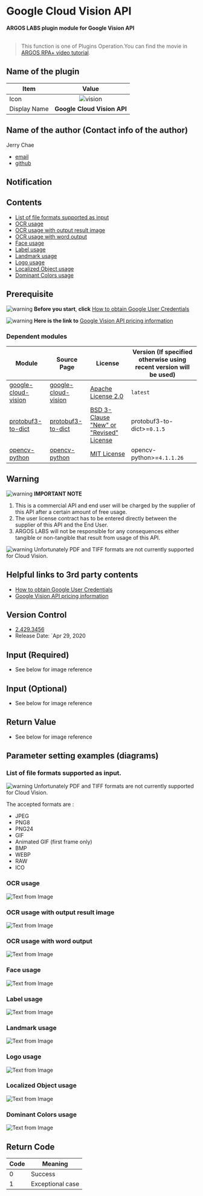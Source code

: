 # Google Cloud Vision API

**ARGOS LABS plugin module for Google Vision API** <br><br>
> This function is one of Plugins Operation.You can find the movie in [ARGOS RPA+ video tutorial](https://www.argos-labs.com/video-tutorial/).

## Name of the plugin
Item | Value
---|:---:
Icon | ![vision](icon.png) 
Display Name | **Google Cloud Vision API**

## Name of the author (Contact info of the author)

Jerry Chae
* [email](mailto:mcchae@argos-labs.com)
* [github](https://github.com/Jerry-Chae)

## Notification
## Contents
* [List of file formats supported as input](#list-of-file-formats-supported-as-input)
* [OCR usage](#ocr-usage)
* [OCR usage with output result image](#ocr-usage-with-output-result-image)
* [OCR usage with word output](#ocr-usage-with-word-output)
* [Face usage](#face-usage)
* [Label usage](#label-usage)
* [Landmark usage](#landmark-usage)
* [Logo usage](#logo-usage) 
* [Localized Object usage](#localized-object-usage) 
* [Dominant Colors usage](#dominant-colors-usage)

## Prerequisite
![warning](warning.png) **Before you start**, **click** [How to obtain Google User Credentials](https://wiki.argos-labs.com/display/RPARELNOTE/How+to+obtain+Google+User+Credentials)<br>

![warning](warning.png) **Here is the link to** [Google Vision API pricing information](https://cloud.google.com/vision/pricing)

### Dependent modules
Module | Source Page | License                                                                   | Version (If specified otherwise using recent version will be used)
---|---|---------------------------------------------------------------------------|---
[google-cloud-vision](https://pypi.org/project/google-cloud-vision/) | [google-cloud-vision](https://github.com/GoogleCloudPlatform/cloud-vision) | [Apache License 2.0](https://github.com/GoogleCloudPlatform/cloud-vision/blob/master/LICENSE) | `latest`
[protobuf3-to-dict](https://pypi.org/project/protobuf3-to-dict/) | [protobuf3-to-dict](https://github.com/conda-forge/protobuf3-to-dict-feedstock) | [BSD 3-Clause "New" or "Revised" License](https://github.com/conda-forge/protobuf3-to-dict-feedstock/blob/main/LICENSE.txt) | protobuf3-to-dict>=`0.1.5`
[opencv-python](https://pypi.org/project/opencv-python/) | [opencv-python](https://github.com/opencv/opencv-python) | [MIT License](https://github.com/opencv/opencv-python/blob/4.x/LICENSE.txt) | opencv-python>=`4.1.1.26`

## Warning 
![warning](warning.png) **IMPORTANT NOTE** <br>
1) This is a commercial API and end user will be charged by the supplier of this API after a certain amount of free usage.
2) The user license contract has to be entered directly between the supplier of this API and the End User.
3) ARGOS LABS will not be responsible for any consequences either tangible or non-tangible that result from usage of this API.


![warning](warning.png) Unfortunately PDF and TIFF formats are not currently supported for Cloud Vision.

## Helpful links to 3rd party contents
* [How to obtain Google User Credentials](https://wiki.argos-labs.com/display/RPARELNOTE/How+to+obtain+Google+User+Credentials)
* [Google Vision API pricing information](https://cloud.google.com/vision/pricing)

## Version Control 
* [2.429.3456](setup.yaml)
* Release Date: `Apr 29, 2020

## Input (Required)
* See below for image reference

## Input (Optional)
* See below for image reference

## Return Value
* See below for image reference

## Parameter setting examples (diagrams)

### List of file formats supported as input.
![warning](warning.png) Unfortunately PDF and TIFF formats are not currently supported for Cloud Vision.

The accepted formats are :
* JPEG
* PNG8
* PNG24
* GIF
* Animated GIF (first frame only)
* BMP
* WEBP
* RAW
* ICO

### OCR usage

![Text from Image](README_01.png)

### OCR usage with output result image
![Text from Image](README_02.png)

### OCR usage with word output
![Text from Image](README_03.png)

### Face usage
![Text from Image](README_04.png)

### Label usage
![Text from Image](README_05.png)

### Landmark usage
![Text from Image](README_06.png)

### Logo usage
![Text from Image](README_07.png)

### Localized Object usage
![Text from Image](README_08.png)

### Dominant Colors usage
![Text from Image](README_09.png)




## Return Code
Code | Meaning
---|---
0 | Success
1 | Exceptional case
